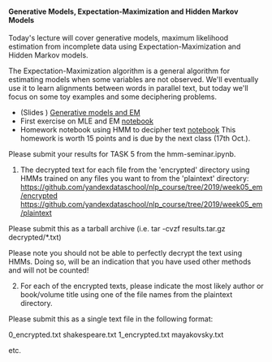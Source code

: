 #### Generative Models, Expectation-Maximization and Hidden Markov Models

Today's lecture will cover generative models, maximum likelihood estimation from incomplete data using Expectation-Maximization and Hidden Markov models.

The Expectation-Maximization algorithm is a general algorithm for estimating models when some variables are not observed. We'll eventually use it to learn alignments between words in parallel text, but today we'll focus on some toy examples and some deciphering problems.

* (Slides ) [Generative models and EM](https://github.com/yandexdataschool/nlp_course/blob/2019/week05_em/generative_models_and_em.pdf) 
* First exercise on MLE and EM [notebook](coins-seminar.ipynb)
* Homework notebook using HMM to decipher text [notebook](hmm-seminar.ipynb) This homework is worth 15 points and is due by the next class (17th Oct.).

Please submit your results for TASK 5 from the hmm-seminar.ipynb.

1. The decrypted text for each file from the 'encrypted' directory using HMMs trained on any files you want to from the 'plaintext' directory:
https://github.com/yandexdataschool/nlp_course/tree/2019/week05_em/encrypted 
https://github.com/yandexdataschool/nlp_course/tree/2019/week05_em/plaintext

Please submit this as a tarball archive (i.e. tar -cvzf results.tar.gz decrypted/*.txt)

Please note you should not be able to perfectly decrypt the text using HMMs. Doing so, will be an indication that you have used other methods and will not be counted!

2. For each of the encrypted texts, please indicate the most likely author or book/volume title using one of the file names from the plaintext directory. 

Please submit this as a single text file in the following format:

0_encrypted.txt shakespeare.txt
1_encrypted.txt mayakovsky.txt

etc.


